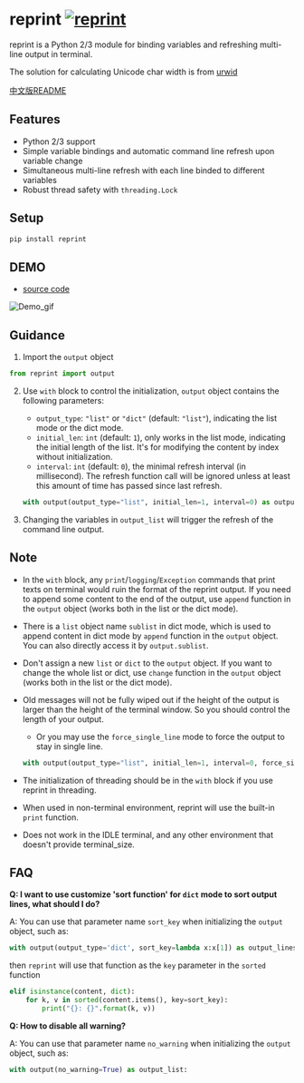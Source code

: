 # reprint [![reprint](https://img.shields.io/pypi/v/reprint.svg)](https://pypi.python.org/pypi/reprint)

reprint is a Python 2/3 module for binding variables and refreshing multi-line output in terminal.

The solution for calculating Unicode char width is from [urwid](https://github.com/urwid/urwid/blob/master/urwid/old_str_util.py)

[中文版README](https://github.com/Yinzo/reprint/blob/master/cn_README.md)


## Features
+ Python 2/3 support
+ Simple variable bindings and automatic command line refresh upon variable change
+ Simultaneous multi-line refresh with each line binded to different variables
+ Robust thread safety with `threading.Lock`

## Setup

```sh
pip install reprint
```

## DEMO

+ [source code](https://github.com/Yinzo/reprint/blob/master/demo/horse_race.py)

![Demo_gif](https://raw.githubusercontent.com/yinzo/reprint/master/demo/images/file_moving_demo.gif)

## Guidance

1. Import the `output` object

  ```python
  from reprint import output
  ```

2. Use `with` block to control the initialization, `output` object contains the following parameters:
    + `output_type`: `"list"` or `"dict"` (default: `"list"`), indicating the list mode or the dict mode.
    + `initial_len`: `int` (default: `1`), only works in the list mode, indicating the initial length of the list. It's for modifying the content by index without initialization.  
    + `interval`: `int` (default: `0`), the minimal refresh interval (in millisecond). The refresh function call will be ignored unless at least this amount of time has passed since last refresh.

    ```python
    with output(output_type="list", initial_len=1, interval=0) as output_list:
    ```

3. Changing the variables in `output_list` will trigger the refresh of the command line output.



## Note
+ In the `with` block, any `print`/`logging`/`Exception` commands that print texts on terminal would ruin the format of the reprint output. If you need to append some content to the end of the output, use `append` function in the `output` object (works both in the list or the dict mode).

+ There is a `list` object name `sublist` in dict mode, which is used to append content in dict mode by `append` function in the `output` object. You can also directly access it by `output.sublist`.

+ Don't assign a new `list` or `dict` to the `output` object. If you want to change the whole list or dict, use `change` function in the `output` object (works both in the list or the dict mode).

+ Old messages will not be fully wiped out if the height of the output is larger than the height of the terminal window. So you should control the length of your output.
  + Or you may use the `force_single_line` mode to force the output to stay in single line.

  ```python
  with output(output_type="list", initial_len=1, interval=0, force_single_line=True) as output_list:
  ```

+ The initialization of threading should be in the `with` block if you use reprint in threading.

+ When used in non-terminal environment, reprint will use the built-in `print` function.

+ Does not work in the IDLE terminal, and any other environment that doesn't provide terminal_size.



## FAQ

**Q: I want to use customize 'sort function' for `dict` mode to sort output lines, what should I do?**

A: You can use that parameter name `sort_key` when initializing the `output` object, such as:

```python
with output(output_type='dict', sort_key=lambda x:x[1]) as output_lines:
```

then `reprint` will use that function as the `key` parameter in the `sorted` function 

```python
elif isinstance(content, dict):
    for k, v in sorted(content.items(), key=sort_key):
        print("{}: {}".format(k, v))
```

**Q: How to disable all warning?**

A: You can use that parameter name `no_warning` when initializing the `output` object, such as:

```python
with output(no_warning=True) as output_list:
```

